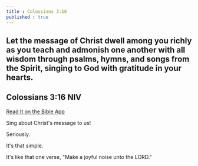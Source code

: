 ```yaml
---
title : Colossians 3:16
published : true
---
```

<h2>Let the message of Christ dwell among you richly as you teach and admonish one another with all wisdom through psalms, hymns, and songs from the Spirit, singing to God with gratitude in your hearts.</h2>
<h2>Colossians 3:16 NIV</h2>
<p><a href = "https://bible.com/bible/111/col.3.16.NIV">Read It on the Bible App </a></p>
<p>Sing about Christ's message to us!</p>
<p>Seriously.</p>
<p>It's that simple.</p>
<p>It's like that one verse, "Make a joyful noise unto the LORD."</p>
